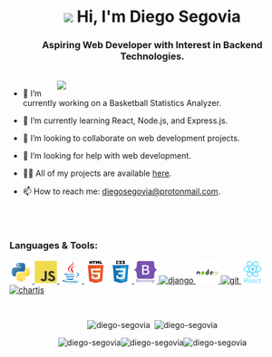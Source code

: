 <h1 align="center"><img src="https://media0.giphy.com/media/a74pSGN7wvT7a/giphy.gif?cid=ecf05e47xtx4j414vroqcsgi45n3mp977i5cegpuvkph0x0i&rid=giphy.gif&ct=s" width="100"> Hi, I'm Diego Segovia</h1>
<h3 align="center">Aspiring Web Developer with Interest in Backend Technologies.</h3>
<br>
<img align="right" src="https://camo.githubusercontent.com/5ddf73ad3a205111cf8c686f687fc216c2946a75005718c8da5b837ad9de78c9/68747470733a2f2f7468756d62732e6766796361742e636f6d2f4576696c4e657874446576696c666973682d736d616c6c2e676966" width="420">

- 🔭 I’m currently working on a Basketball Statistics Analyzer.

- 🌱 I’m currently learning React, Node.js, and Express.js.

- 👯 I’m looking to collaborate on web development projects.

- 🤝 I’m looking for help with web development.

- 👨‍💻 All of my projects are available [here](a).

- 📫 How to reach me: diegosegovia@protonmail.com.

<br>
<br>

<h3 align="left">Languages & Tools:</h3>
<p align="left"> <a href="https://www.python.org" target="_blank" rel="noreferrer"> <img src="https://raw.githubusercontent.com/devicons/devicon/master/icons/python/python-original.svg" alt="python" width="40" height="40"/> </a><a href="https://developer.mozilla.org/en-US/docs/Web/JavaScript" target="_blank" rel="noreferrer"> <img src="https://raw.githubusercontent.com/devicons/devicon/master/icons/javascript/javascript-original.svg" alt="javascript" width="40" height="40"/> </a><a href="https://www.java.com" target="_blank" rel="noreferrer"> <img src="https://raw.githubusercontent.com/devicons/devicon/master/icons/java/java-original.svg" alt="java" width="40" height="40"/> </a><img src="https://raw.githubusercontent.com/devicons/devicon/master/icons/html5/html5-original-wordmark.svg" alt="html5" width="40" height="40"/> </a><a href="https://www.w3schools.com/css/" target="_blank" rel="noreferrer"> <img src="https://raw.githubusercontent.com/devicons/devicon/master/icons/css3/css3-original-wordmark.svg" alt="css3" width="40" height="40"/> </a> <a href="https://getbootstrap.com" target="_blank" rel="noreferrer"> <img src="https://raw.githubusercontent.com/devicons/devicon/master/icons/bootstrap/bootstrap-plain-wordmark.svg" alt="bootstrap" width="40" height="40"/> </a> <a href="https://www.djangoproject.com/" target="_blank" rel="noreferrer"> <img src="https://cdn.worldvectorlogo.com/logos/django.svg" alt="django" width="40" height="40"/> </a> <a href="https://nodejs.org" target="_blank" rel="noreferrer"> <img src="https://raw.githubusercontent.com/devicons/devicon/master/icons/nodejs/nodejs-original-wordmark.svg" alt="nodejs" width="40" height="40"/> </a><a href="https://git-scm.com/" target="_blank" rel="noreferrer"> <img src="https://www.vectorlogo.zone/logos/git-scm/git-scm-icon.svg" alt="git" width="40" height="40"/> </a> <a href="https://www.w3.org/html/" target="_blank" rel="noreferrer"> <a href="https://reactjs.org/" target="_blank" rel="noreferrer"> <img src="https://raw.githubusercontent.com/devicons/devicon/master/icons/react/react-original-wordmark.svg" alt="react" width="40" height="40"/> </a> <a href="https://www.chartjs.org" target="_blank" rel="noreferrer"> <img src="https://www.chartjs.org/media/logo-title.svg" alt="chartjs" width="40" height="40"/> </a> 
</p>

<br>

<p align="center"><img src="https://github-readme-stats.vercel.app/api/top-langs?username=diego-segovia&show_icons=true&locale=en&layout=compact&bg_color=85,45caff,ff1b6b" alt="diego-segovia" />&nbsp;&nbsp;<img src="https://github-readme-stats.vercel.app/api?username=diego-segovia&show_icons=true&locale=en&bg_color=75,45caff,ff1b6b" alt="diego-segovia" width="420"/></p>

<div align="center"><img src="https://media1.giphy.com/media/ksE9feSa2b4V2GYwY4/giphy.gif?cid=ecf05e47c3dj15epnln6uvoauel6r76pif79swqdzs9ku642&rid=giphy.gif&ct=ts" width="160px" alt="diego-segovia" /><img src="https://github-readme-streak-stats.herokuapp.com/?user=diego-segovia&theme=dark&fire=FF2D2D&ring=DDDDDD&currStreakLabel=FF0000" alt="diego-segovia" /><img src="https://media1.giphy.com/media/ksE9feSa2b4V2GYwY4/giphy.gif?cid=ecf05e47c3dj15epnln6uvoauel6r76pif79swqdzs9ku642&rid=giphy.gif&ct=ts" width="160px" alt="diego-segovia" /></div>
